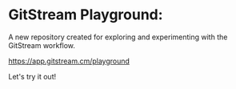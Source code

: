 # GitStream Playground:                

A new repository created for exploring and experimenting with the GitStream workflow.

https://app.gitstream.cm/playground

Let's try it out!
